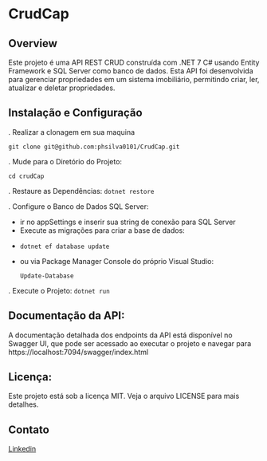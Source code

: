 # CrudCap

## Overview

Este projeto é uma API REST CRUD construída com .NET 7 C# usando Entity Framework e SQL Server como banco de dados. Esta API foi desenvolvida para gerenciar propriedades em um sistema imobiliário, permitindo criar, ler, atualizar e deletar propriedades.

## Instalação e Configuração

. Realizar a clonagem em sua maquina
```
git clone git@github.com:phsilva0101/CrudCap.git
```
. Mude para o Diretório do Projeto:
  ```
  cd crudCap
  ```
. Restaure as Dependências:
    ```
    dotnet restore
    ```

. Configure o Banco de Dados SQL Server:
  * ir no appSettings e inserir sua string de conexão para SQL Server
  * Execute as migrações para criar a base de dados:
  * ```
    dotnet ef database update
    ```
  * ou via Package Manager Console do próprio Visual Studio:
      ```
      Update-Database
      ```
  . Execute o Projeto:
    ```
    dotnet run
    ```

## Documentação da API:

A documentação detalhada dos endpoints da API está disponível no Swagger UI, que pode ser acessado ao executar o projeto e navegar para https://localhost:7094/swagger/index.html

## Licença:
Este projeto está sob a licença MIT. Veja o arquivo LICENSE para mais detalhes.

## Contato
 [Linkedin](https://www.linkedin.com/in/paulo-araujo-01/)

    
    


